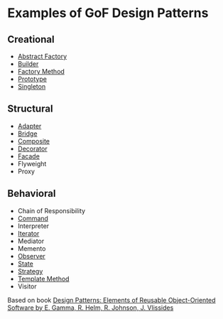 # Examples of GoF Design Patterns

## Creational
* [Abstract Factory](https://github.com/krlbsk/gof-design-patterns/tree/main/Abstract-Factory/AbstractFactory.playground)
* [Builder](https://github.com/krlbsk/gof-design-patterns/tree/main/Builder/Builder.playground)
* [Factory Method](https://github.com/krlbsk/gof-design-patterns/tree/main/Factory-Method/FactoryMethod.playground)
* [Prototype](https://github.com/krlbsk/gof-design-patterns/tree/main/Prototype/Prototype.playground)
* [Singleton](https://github.com/krlbsk/gof-design-patterns/tree/main/Singleton/Singleton.playground)

## Structural
* [Adapter](https://github.com/krlbsk/gof-design-patterns/tree/main/Adapter/Adapter.playground)
* [Bridge](https://github.com/krlbsk/gof-design-patterns/tree/main/Bridge/Bridge.playground)
* [Composite](https://github.com/krlbsk/gof-design-patterns/tree/main/Composite/Composite.playground)
* [Decorator](https://github.com/krlbsk/gof-design-patterns/tree/main/Decorator/Decorator.playground)
* [Facade](https://github.com/krlbsk/gof-design-patterns/tree/main/Facade/Facade.playground)
* Flyweight
* Proxy

## Behavioral
* Chain of Responsibility
* [Command](https://github.com/krlbsk/gof-design-patterns/tree/main/Command/Command.playground)
* Interpreter
* [Iterator](https://github.com/krlbsk/gof-design-patterns/tree/main/Iterator/Iterator.playground)
* Mediator
* Memento
* [Observer](https://github.com/krlbsk/gof-design-patterns/tree/main/Observer/Observer.playground)
* [State](https://github.com/krlbsk/gof-design-patterns/tree/main/State/State.playground)
* [Strategy](https://github.com/krlbsk/gof-design-patterns/tree/main/Strategy/Strategy.playground)
* [Template Method](https://github.com/krlbsk/gof-design-patterns/tree/main/Template-Method/TemplateMethod.playground)
* Visitor

Based on book [Design Patterns: Elements of Reusable Object-Oriented Software by E. Gamma, R. Helm, R. Johnson, J. Vlissides](https://www.amazon.com/Design-Patterns-Elements-Reusable-Object-Oriented/dp/0201633612)
